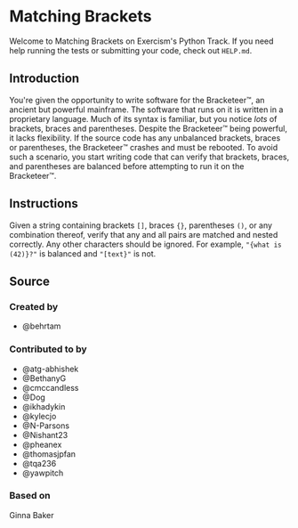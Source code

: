 # Matching Brackets

Welcome to Matching Brackets on Exercism's Python Track.
If you need help running the tests or submitting your code, check out `HELP.md`.

## Introduction

You're given the opportunity to write software for the Bracketeer™, an ancient but powerful mainframe.
The software that runs on it is written in a proprietary language.
Much of its syntax is familiar, but you notice _lots_ of brackets, braces and parentheses.
Despite the Bracketeer™ being powerful, it lacks flexibility.
If the source code has any unbalanced brackets, braces or parentheses, the Bracketeer™ crashes and must be rebooted.
To avoid such a scenario, you start writing code that can verify that brackets, braces, and parentheses are balanced before attempting to run it on the Bracketeer™.

## Instructions

Given a string containing brackets `[]`, braces `{}`, parentheses `()`, or any combination thereof, verify that any and all pairs are matched and nested correctly.
Any other characters should be ignored.
For example, `"{what is (42)}?"` is balanced and `"[text}"` is not.

## Source

### Created by

- @behrtam

### Contributed to by

- @atg-abhishek
- @BethanyG
- @cmccandless
- @Dog
- @ikhadykin
- @kylecjo
- @N-Parsons
- @Nishant23
- @pheanex
- @thomasjpfan
- @tqa236
- @yawpitch

### Based on

Ginna Baker
